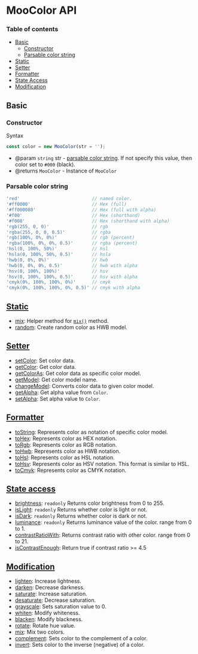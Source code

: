 # MooColor API

### Table of contents

- [Basic](#basic)
  - [Constructor](#constructor)
  - [Parsable color string](#parsable-color-string)
- [Static](#static)
- [Setter](#setter)
- [Formatter](#formatter)
- [State Access](#state-access)
- [Modification](#modification)

## Basic

### Constructor

Syntax

``` js
const color = new MooColor(str = '');
```

- @param `string` str - [parsable color string](#parsable-color-string). If not specify this value, then color set to `#000` (black).
- @returns `MooColor` - Instance of `MooColor`

### Parsable color string

``` js
'red'                           // named color.
'#ff0000'                       // Hex (full)
'#ff000080'                     // Hex (full with alpha)
'#f00'                          // Hex (shorthand)
'#f008'                         // Hex (shorthand with alpha)
'rgb(255, 0, 0)'                // rgb
'rgba(255, 0, 0, 0.5)'          // rgba
'rgb(100%, 0%, 0%)'             // rgb (percent)
'rgba(100%, 0%, 0%, 0.5)'       // rgba (percent)
'hsl(0, 100%, 50%)'             // hsl
'hsla(0, 100%, 50%, 0.5)'       // hsla
'hwb(0, 0%, 0%)'                // hwb
'hwb(0, 0%, 0%, 0.5)'           // hwb with alpha
'hsv(0, 100%, 100%)'            // hsv
'hsv(0, 100%, 100%, 0.5)'       // hsv with alpha
'cmyk(0%, 100%, 100%, 0%)'      // cmyk
'cmyk(0%, 100%, 100%, 0%, 0.5)' // cmyk with alpha
```

## [Static](static.md)

- [mix](static.md#mix): Helper method for [`mix()`](modifier.md#mix) method.
- [random](static.md#random): Create random color as HWB model.

## [Setter](setter.md)

- [setColor](setter.md#setColor): Set color data.
- [getColor](setter.md#getColor): Get color data.
- [getColorAs](setter.md#getColorAs): Get color data as specific color model.
- [getModel](setter.md#getModel): Get color model name.
- [changeModel](setter.md#changeModel): Converts color data to given color model.
- [getAlpha](setter.md#getAlpha): Get alpha value from `Color`.
- [setAlpha](setter.md#setAlpha): Set alpha value to `Color`.

## [Formatter](formatter.md)

- [toString](formatter.md#toString): Represents color as notation of specific color model.
- [toHex](formatter.md#toHex): Represents color as HEX notation.
- [toRgb](formatter.md#toRgb): Represents color as RGB notation.
- [toHwb](formatter.md#toHwb): Represents color as HWB notation.
- [toHsl](formatter.md#toHsl): Represents color as HSL notation.
- [toHsv](formatter.md#toHsv): Represents color as HSV notation. This format is similar to HSL.
- [toCmyk](formatter.md#toCmyk): Represents color as CMYK notation.

## [State access](state-access.md)

- [brightness](state-access.md#brightness): `readonly` Returns color brightness from 0 to 255.
- [isLight](state-access.md#isLight): `readonly` Returns whether color is light or not.
- [isDark](state-access.md#isDark): `readonly` Returns whether color is dark or not.
- [luminance](state-access.md#luminance): `readonly` Returns luminance value of the color. range from 0 to 1.
- [contrastRatioWith](state-access.md#contrastRatioWith): Returns contrast ratio with other color. range from 0 to 21.
- [isContrastEnough](state-access.md#isContrastEnough): Return true if contrast ratio >= 4.5

## [Modification](modification.md)

- [lighten](modifier.md#lighten): Increase lightness.
- [darken](modifier.md#darken): Decrease darkness.
- [saturate](modifier.md#saturate): Increase saturation.
- [desaturate](modifier.md#desaturate): Decrease saturation.
- [grayscale](modifier.md#grayscale): Sets saturation value to 0.
- [whiten](modifier.md#whiten): Modify whiteness.
- [blacken](modifier.md#blacken): Modify blackness.
- [rotate](modifier.md#rotate): Rotate hue value.
- [mix](modifier.md#mix): Mix two colors.
- [complement](modifier.md#complement): Sets color to the complement of a color.
- [invert](modifier.md#invert): Sets color to the inverse (negative) of a color.
